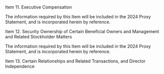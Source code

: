 Item 11.  Executive Compensation

The information required by this Item will be included in the 2024 Proxy Statement, and is incorporated herein by reference.

Item 12.  Security Ownership of Certain Beneficial Owners and Management and Related Stockholder Matters

The information required by this Item will be included in the 2024 Proxy Statement, and is incorporated herein by reference.

Item 13.  Certain Relationships and Related Transactions, and Director Independence